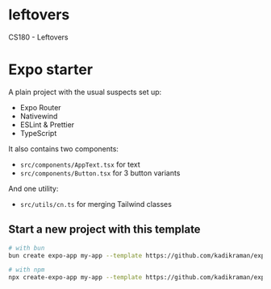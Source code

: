 # leftovers

CS180 - Leftovers

# Expo starter

A plain project with the usual suspects set up:

- Expo Router
- Nativewind
- ESLint & Prettier
- TypeScript

It also contains two components:

- `src/components/AppText.tsx` for text
- `src/components/Button.tsx` for 3 button variants

And one utility:

- `src/utils/cn.ts` for merging Tailwind classes

## Start a new project with this template

```sh
# with bun
bun create expo-app my-app --template https://github.com/kadikraman/expo-starter

# with npm
npx create-expo-app my-app --template https://github.com/kadikraman/expo-starter
```
